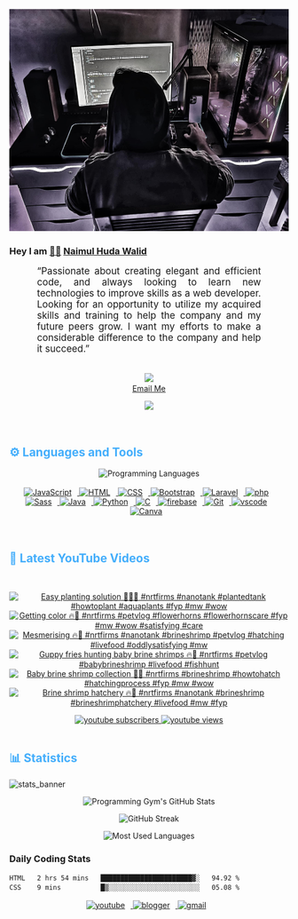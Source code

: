 <!-- ![github_cover_banner](https://www.digitalsolutionservices.com/img/services/web%20development.gif)-->

<div align="center" style="display:block;">
    <img height="400px" width="100%" alt="github cover banner" src="https://raw.githubusercontent.com/NaimulHudaWalid/NaimulHudaWalid/main/272276268_3114779035434264_920860974401480824_n.jpg"/> 
</div>

### Hey I am [👨🏻‍][facebook] [Naimul Huda Walid][youtube]



<p align:"center" style="text-align: justify; margin: 0 50px; font-size: 17px;" >
   “Passionate about creating elegant and efficient code, and always looking to learn new technologies to improve skills as a web developer. Looking for an opportunity to utilize my acquired skills and training to help the company and my future peers grow. I want my efforts to make a considerable difference to the company and help it succeed.”
<br>
<br>
<div align="center">

![](https://visitor-badge.glitch.me/badge?page_id=NaimulHudaWalid)
    <br />
[Email Me](mailto:dev.naimulhuda@gmail.com)
</div>
</p>
<!-- Typing SVG by DenverCoder1 - https://github.com/DenverCoder1/readme-typing-svg -->
<p align="center">
<!--   <a href="https://github.com/DenverCoder1/readme-typing-svg"> -->
    <img src="https://readme-typing-svg.herokuapp.com?color=E22FE4&width=380&height=45&lines=Open-Source+Enthusiast;Learning+In+Public;Empowering+Others;Nice+To+Meet+You+...&center=true"></a>

</p>
<br>
<!-- Languages and Tools -->

<h2 style="color: #44AEFB">⚙️ Languages and Tools</h2>
<div align="center" style="display:block;">
    <img width="100px" alt="Programming Languages" src="https://user-images.githubusercontent.com/78341798/194531121-47b0119a-ce00-439d-b586-125f86acb098.png"/> 
</div>
<br>   
<!-- Icons Resources -->
<!-- https://devicon.dev/ -->
<!-- https://cdn.jsdelivr.net/npm/simple-icons@v3/icons/ -->
<div align="center">
  <a href="https://developer.mozilla.org/en-US/docs/Web/JavaScript" target="_blank" rel="noreferrer">
      <img  alt="JavaScript" height="50px" style="padding-right:10px;" src="https://cdn.jsdelivr.net/gh/devicons/devicon/icons/javascript/javascript-plain.svg"/>
  </a>
  
 
  <a href="https://developer.mozilla.org/en-US/docs/Web/HTML" target="_blank" rel="noreferrer">
      <img  alt="HTML" height="50px" style="padding-right:10px;" src="https://cdn.jsdelivr.net/gh/devicons/devicon/icons/html5/html5-original.svg"/>
  </a>
  <a href="https://developer.mozilla.org/en-US/docs/Web/CSS" target="_blank" rel="noreferrer">
      <img  alt="CSS" height="50px" style="padding-right:10px;" src="https://cdn.jsdelivr.net/gh/devicons/devicon/icons/css3/css3-original.svg"/>
  </a>
  <a href="https://getbootstrap.com/" target="_blank" rel="noreferrer">
      <img  alt="Bootstrap" height="50px" style="padding-right:10px;" src="https://cdn.jsdelivr.net/gh/devicons/devicon/icons/bootstrap/bootstrap-original.svg"/>
  </a> 
  <a href="https://laravel.com/" target="_blank" rel="noreferrer">
      <img  alt="Laravel" height="50px" style="padding-right:10px;" src="https://cdn.jsdelivr.net/gh/devicons/devicon/icons/laravel/laravel-plain.svg"/>
  </a>
  <a href="https://www.php.net/" target="_blank" rel="noreferrer">
      <img  alt="php" height="50px" style="padding-right:10px;" src="https://cdn.jsdelivr.net/gh/devicons/devicon/icons/php/php-original.svg"/>
  </a>
  <a href="https://sass-lang.com/" target="_blank" rel="noreferrer">
      <img  alt="Sass" height="50px" style="padding-right:10px;" src="https://cdn.jsdelivr.net/gh/devicons/devicon/icons/sass/sass-original.svg"/>
  </a>
  <a href="https://www.java.com/en/" target="_blank" rel="noreferrer">
      <img  alt="Java" height="50px" style="padding-right:10px;" src="https://cdn.jsdelivr.net/gh/devicons/devicon/icons/java/java-original.svg"/>
  </a>    
  <a href="https://www.python.org/" target="_blank" rel="noreferrer">
      <img  alt="Python" height="50px" style="padding-right:10px;" src="https://cdn.jsdelivr.net/gh/devicons/devicon/icons/python/python-original.svg"/>
  </a>
  <a href="https://www.cprogramming.com/" target="_blank" rel="noreferrer">
      <img  alt="C" height="50px" style="padding-right:10px;" src="https://cdn.jsdelivr.net/gh/devicons/devicon/icons/c/c-original.svg"/>
  </a>
  
  <a href="https://firebase.google.com/" target="_blank" rel="noreferrer">
      <img  alt="firebase" height="50px" style="padding-right:10px;" src="https://cdn.jsdelivr.net/gh/devicons/devicon/icons/firebase/firebase-plain.svg"/>
  </a>
 
  <a href="https://git-scm.com/" target="_blank" rel="noreferrer">
      <img  alt="Git" height="50px" style="padding-right:10px;" src="https://cdn.jsdelivr.net/gh/devicons/devicon/icons/git/git-original.svg"/>
  </a>
  
  <a href="https://code.visualstudio.com/" target="_blank" rel="noreferrer">
      <img  alt="vscode" height="50px" style="padding-right:10px;"src="https://cdn.jsdelivr.net/gh/devicons/devicon/icons/vscode/vscode-original.svg"/>
  </a>
  <a href="https://www.canva.com/" target="_blank" rel="noreferrer">
      <img  alt="Canva" height="50px" style="padding-right:10px;" src="https://cdn.jsdelivr.net/gh/devicons/devicon/icons/canva/canva-original.svg"/> 
  </a>
</div>
<br>
<br>

<!-- Latest YouTube Videos -->

<h2 style="color: #44AEFB">🎦 Latest YouTube Videos</h2>
<br />

<!-- Resource/Reference: https://github.com/DenverCoder1/github-readme-youtube-cards -->
<div class="youtube videos cards" align="center">

<!-- BEGIN YOUTUBE-CARDS -->
[![Easy planting solution 🖤🔥🌱 #nrtfirms #nanotank #plantedtank #howtoplant #aquaplants #fyp #mw #wow](https://ytcards.demolab.com/?id=ARZzgCKBOEE&title=Easy+planting+solution+%F0%9F%96%A4%F0%9F%94%A5%F0%9F%8C%B1+%23nrtfirms+%23nanotank+%23plantedtank+%23howtoplant+%23aquaplants+%23fyp+%23mw+%23wow&lang=en&timestamp=1704457127&background_color=%230d1117&title_color=%23ffffff&stats_color=%23dedede&max_title_lines=1&width=250&border_radius=5 "Easy planting solution 🖤🔥🌱 #nrtfirms #nanotank #plantedtank #howtoplant #aquaplants #fyp #mw #wow")](https://www.youtube.com/watch?v=ARZzgCKBOEE)
[![Getting color 🔥🖤 #nrtfirms #petvlog #flowerhorns #flowerhornscare #fyp #mw #wow #satisfying #care](https://ytcards.demolab.com/?id=59Bo5D0jdzw&title=Getting+color+%F0%9F%94%A5%F0%9F%96%A4+%23nrtfirms+%23petvlog+%23flowerhorns+%23flowerhornscare+%23fyp+%23mw+%23wow+%23satisfying+%23care&lang=en&timestamp=1704369538&background_color=%230d1117&title_color=%23ffffff&stats_color=%23dedede&max_title_lines=1&width=250&border_radius=5 "Getting color 🔥🖤 #nrtfirms #petvlog #flowerhorns #flowerhornscare #fyp #mw #wow #satisfying #care")](https://www.youtube.com/watch?v=59Bo5D0jdzw)
[![Mesmerising 🔥🖤 #nrtfirms #nanotank #brineshrimp #petvlog #hatching #livefood #oddlysatisfying #mw](https://ytcards.demolab.com/?id=rUqLIwPQSXc&title=Mesmerising+%F0%9F%94%A5%F0%9F%96%A4+%23nrtfirms+%23nanotank+%23brineshrimp+%23petvlog+%23hatching+%23livefood+%23oddlysatisfying+%23mw&lang=en&timestamp=1704281031&background_color=%230d1117&title_color=%23ffffff&stats_color=%23dedede&max_title_lines=1&width=250&border_radius=5 "Mesmerising 🔥🖤 #nrtfirms #nanotank #brineshrimp #petvlog #hatching #livefood #oddlysatisfying #mw")](https://www.youtube.com/watch?v=rUqLIwPQSXc)
[![Guppy fries hunting baby brine shrimps 🔥🖤 #nrtfirms #petvlog #babybrineshrimp #livefood #fishhunt](https://ytcards.demolab.com/?id=akpAFVABNHg&title=Guppy+fries+hunting+baby+brine+shrimps+%F0%9F%94%A5%F0%9F%96%A4+%23nrtfirms+%23petvlog+%23babybrineshrimp+%23livefood+%23fishhunt&lang=en&timestamp=1704278094&background_color=%230d1117&title_color=%23ffffff&stats_color=%23dedede&max_title_lines=1&width=250&border_radius=5 "Guppy fries hunting baby brine shrimps 🔥🖤 #nrtfirms #petvlog #babybrineshrimp #livefood #fishhunt")](https://www.youtube.com/watch?v=akpAFVABNHg)
[![Baby brine shrimp collection 🖤🔥 #nrtfirms #brineshrimp #howtohatch #hatchingprocess #fyp #mw #wow](https://ytcards.demolab.com/?id=flunEbcYkdE&title=Baby+brine+shrimp+collection+%F0%9F%96%A4%F0%9F%94%A5+%23nrtfirms+%23brineshrimp+%23howtohatch+%23hatchingprocess+%23fyp+%23mw+%23wow&lang=en&timestamp=1704199124&background_color=%230d1117&title_color=%23ffffff&stats_color=%23dedede&max_title_lines=1&width=250&border_radius=5 "Baby brine shrimp collection 🖤🔥 #nrtfirms #brineshrimp #howtohatch #hatchingprocess #fyp #mw #wow")](https://www.youtube.com/watch?v=flunEbcYkdE)
[![Brine shrimp hatchery 🔥🖤 #nrtfirms #nanotank #brineshrimp #brineshrimphatchery #livefood #mw #fyp](https://ytcards.demolab.com/?id=dVSa2tUFYXQ&title=Brine+shrimp+hatchery+%F0%9F%94%A5%F0%9F%96%A4+%23nrtfirms+%23nanotank+%23brineshrimp+%23brineshrimphatchery+%23livefood+%23mw+%23fyp&lang=en&timestamp=1704089028&background_color=%230d1117&title_color=%23ffffff&stats_color=%23dedede&max_title_lines=1&width=250&border_radius=5 "Brine shrimp hatchery 🔥🖤 #nrtfirms #nanotank #brineshrimp #brineshrimphatchery #livefood #mw #fyp")](https://www.youtube.com/watch?v=dVSa2tUFYXQ)
<!-- END YOUTUBE-CARDS -->
</div>

<!-- Begin Youtube Buttons -->
<!-- Resource/Reference:  https://github.com/DenverCoder1/custom-icon-badges -->
<div class="youtube buttons" align="center">
    <a href="https://www.youtube.com/channel/UCa3YaFwzSII0kKg3Nads2dQ"  target="_blank">
        <img alt="youtube subscribers" src="https://img.shields.io/youtube/channel/subscribers/UCa3YaFwzSII0kKg3Nads2dQ?logo=youtube&logoColor=red&style=for-the-badge"/>
    </a> 
    <a href="https://www.youtube.com/channel/UCa3YaFwzSII0kKg3Nads2dQ"  target="_blank">
        <img alt="youtube views" src="https://custom-icon-badges.demolab.com/youtube/channel/views/UCa3YaFwzSII0kKg3Nads2dQ?color=%23E05D44&logo=eye&logoColor=white&style=for-the-badge&labelColor=#555555"/>
    </a> 
</div>
<br>
<!-- End Youtube Buttons -->

<!-- Statistics -->

<h2 style="color: #44AEFB">📊 Statistics</h2>

![stats_banner](https://user-images.githubusercontent.com/78341798/194534778-d662496c-ae00-4e8d-ae9b-b90912054e7f.gif)

<!-- Begin Stats Cards -->
<!-- Resources:  -->
<!-- Github & Languages Stats: https://github.com/naimul15-12090/github-readme-stats --> 
<!-- Streak Stats: https://github.com/denvercoder1/github-readme-streak-stats -->
<!-- Change the value after ?username= to your GitHub username. -->
<div class="stats" align="center">

![Programming Gym's GitHub Stats](https://github-readme-stats.vercel.app/api?username=NaimulHudaWalid&hide=stars&count_private=true&show_icons=true&theme=algolia&border_radius=20)

![GitHub Streak](https://streak-stats.demolab.com?user=NaimulHudaWalid&count_private=true&theme=algolia&border_radius=22)

![Most Used Languages](https://github-readme-stats.vercel.app/api/top-langs/?username=NaimulHudaWalid&langs_count=8&layout=compact&show_icons=true&theme=algolia&border_radius=20)
    
<!-- ![Top Langs](https://github-readme-stats.vercel.app/api/top-langs/?username=naimul15-12090&langs_count=8) -->
<!-- [![Top Langs](https://github-readme-stats.vercel.app/api/top-langs/?username=naimul15-12090&layout=compact)](https://github.com/anuraghazra/github-readme-stats)
 -->
    
</div>
<!--  End Stats Cards -->



### Daily Coding Stats
<!--START_SECTION:waka-->

```txt
HTML   2 hrs 54 mins   ███████████████████████▓░   94.92 %
CSS    9 mins          █▒░░░░░░░░░░░░░░░░░░░░░░░   05.08 %
```

<!--END_SECTION:waka-->
<!-- Begin Footer -->
<!-- Icons Resources -->
<!-- https://devicon.dev/ -->
<div class="footer" align="center" style="margin:15px;">
    <a href="https://www.youtube.com/channel/UCa3YaFwzSII0kKg3Nads2dQ" target="_blank">
        <img  style="margin:0 10px 10px 0;" src="https://user-images.githubusercontent.com/78341798/194531650-698ef1b1-9cbd-4b4f-96ef-5a2ec4b5d7e6.svg" alt="youtube" width="40px"/>
    </a>
    <a href="https://www.linkedin.com/in/naimulhudawalid/" target="_blank">
        <img style="margin:0 10px 10px 0;" src="https://user-images.githubusercontent.com/78341798/194531458-b5dfeb1b-bad5-4dfa-909a-2e402262db9a.svg" alt="blogger" width="40px"/>
    </a>
    <a href="mailto:dev.naimulhuda@gmail.com" target="_blank">
        <img style="margin:0 10px 10px 0;" src="https://user-images.githubusercontent.com/78341798/194531383-ddb2b774-5bb9-491c-b601-4a4a7d9792fb.svg" alt="gmail" width="40px"/>
    </a>
</div>
<!-- End Footer -->

[youtube]: https://www.youtube.com/channel/UCa3YaFwzSII0kKg3Nads2dQ
[facebook]: https://www.facebook.com/profile.php?id=100007065945838
